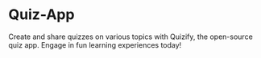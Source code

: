# Quiz-App
Create and share quizzes on various topics with Quizify, the open-source quiz app. Engage in fun learning experiences today!
